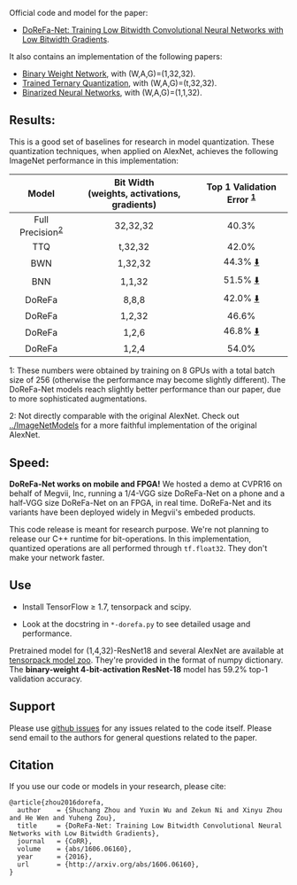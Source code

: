 Official code and model for the paper:

+ [DoReFa-Net: Training Low Bitwidth Convolutional Neural Networks with Low Bitwidth Gradients](http://arxiv.org/abs/1606.06160).

It also contains an implementation of the following papers:
+ [Binary Weight Network](https://arxiv.org/abs/1511.00363), with (W,A,G)=(1,32,32).
+ [Trained Ternary Quantization](https://arxiv.org/abs/1612.01064), with (W,A,G)=(t,32,32).
+ [Binarized Neural Networks](https://arxiv.org/abs/1602.02830), with (W,A,G)=(1,1,32).


## Results:
This is a good set of baselines for research in model quantization.
These quantization techniques, when applied on AlexNet, achieves the following ImageNet performance in this implementation:

| Model                              | Bit Width <br/> (weights, activations, gradients) | Top 1 Validation Error <sup>[1](#ft1)</sup>                                      |
|:----------------------------------:|:-------------------------------------------------:|:--------------------------------------------------------------------------------:|
| Full Precision<sup>[2](#ft2)</sup> | 32,32,32                                          | 40.3%                                                                            |
| TTQ                                | t,32,32                                           | 42.0%                                                                            |
| BWN                                | 1,32,32                                           | 44.3% [:arrow_down:](http://models.tensorpack.com/DoReFa-Net/AlexNet-1,32,32.npz) |
| BNN                                | 1,1,32                                            | 51.5% [:arrow_down:](http://models.tensorpack.com/DoReFa-Net/AlexNet-1,1,32.npz) |
| DoReFa                             | 8,8,8                                             | 42.0% [:arrow_down:](http://models.tensorpack.com/DoReFa-Net/AlexNet-8,8,8.npz)  |
| DoReFa                             | 1,2,32                                            | 46.6%                                                                            |
| DoReFa                             | 1,2,6                                             | 46.8% [:arrow_down:](http://models.tensorpack.com/DoReFa-Net/AlexNet-1,2,6.npz)  |
| DoReFa                             | 1,2,4                                             | 54.0%                                                                            |

 <a id="ft1">1</a>: These numbers were obtained by training on 8 GPUs with a total batch size of 256 (otherwise the performance may become slightly different).
The DoReFa-Net models reach slightly better performance than our paper, due to
more sophisticated augmentations.

 <a id="ft2">2</a>: Not directly comparable with the original AlexNet. Check out
 [../ImageNetModels](../ImageNetModels) for a more faithful implementation of the original AlexNet.

## Speed:
__DoReFa-Net works on mobile and FPGA!__
We hosted a demo at CVPR16 on behalf of Megvii, Inc, running a 1/4-VGG size DoReFa-Net on a phone and a half-VGG size DoReFa-Net on an FPGA, in real time.
DoReFa-Net and its variants have been deployed widely in Megvii's embeded products.

This code release is meant for research purpose. We're not planning to release our C++ runtime for bit-operations.
In this implementation, quantized operations are all performed through `tf.float32`. They don't make your network faster.

## Use

+ Install TensorFlow ≥ 1.7, tensorpack and scipy.

+ Look at the docstring in `*-dorefa.py` to see detailed usage and performance.

Pretrained model for (1,4,32)-ResNet18 and several AlexNet are available at
[tensorpack model zoo](http://models.tensorpack.com/#DoReFa-Net).
They're provided in the format of numpy dictionary.
The __binary-weight 4-bit-activation ResNet-18__ model has 59.2% top-1 validation accuracy.


## Support

Please use [github issues](https://github.com/tensorpack/tensorpack/issues) for any issues related to the code itself.
Please send email to the authors for general questions related to the paper.

## Citation

If you use our code or models in your research, please cite:
```
@article{zhou2016dorefa,
  author    = {Shuchang Zhou and Yuxin Wu and Zekun Ni and Xinyu Zhou and He Wen and Yuheng Zou},
  title     = {DoReFa-Net: Training Low Bitwidth Convolutional Neural Networks with Low Bitwidth Gradients},
  journal   = {CoRR},
  volume    = {abs/1606.06160},
  year      = {2016},
  url       = {http://arxiv.org/abs/1606.06160},
}
```
